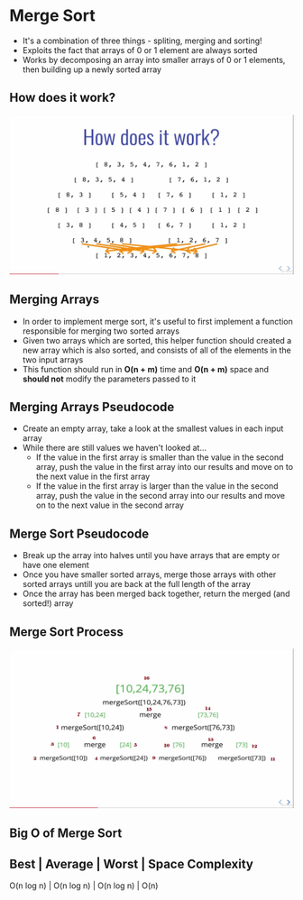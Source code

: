 # Merge Sort

* It's a combination of three things - spliting, merging and sorting!
* Exploits the fact that arrays of 0 or 1 element are always sorted
* Works by decomposing an array into smaller arrays of 0 or 1 elements, then building up a newly sorted array

## How does it work?

![How does it work](img/merge-sort-process.jpg)

## Merging Arrays
* In order to implement merge sort, it's useful to first implement a function responsible for merging two sorted arrays
* Given two arrays which are sorted, this helper function should created a new array which is also sorted, and consists of all of the elements in the two input arrays
* This function should run in **O(n + m)** time and **O(n + m)** space and **should not** modify the parameters passed to it

## Merging Arrays Pseudocode
* Create an empty array, take a look at the smallest values in each input array
* While there are still values we haven't looked at...
  * If the value in the first array is smaller than the value in the second array, push the value in the first array into our results and move on to the next value in the first array
  * If the value in the first array is larger than the value in the second array, push the value in the second array into our results and move on to the next value in the second array

## Merge Sort Pseudocode
* Break up the array into halves until you have arrays that are empty or have one element
* Once you have smaller sorted arrays, merge those arrays with other sorted arrays untill you are back at the full length of the array
* Once the array has been merged back together, return the merged (and sorted!) array

## Merge Sort Process

![Merge Sort](img/merge-sort.jpg)

## Big O of Merge Sort

Best        | Average    | Worst      | Space Complexity
--------------------------------------------------------
O(n log n)  | O(n log n) | O(n log n) | O(n)